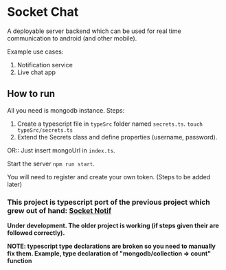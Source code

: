 # Socket Chat

A deployable server backend which can be used for real time communication to android (and other mobile).

Example use cases:
1. Notification service
2. Live chat app

## How to run

All you need is mongodb instance. Steps:
1. Create a typescript file in `typeSrc` folder named `secrets.ts`.  `touch typeSrc/secrets.ts`
2. Extend the Secrets class and define properties (username, password).

OR::  Just insert mongoUrl in `index.ts`.

Start the server `npm run start`.

You will need to register and create your own token. (Steps to be added later)

### This project is typescript port of the previous project which grew out of hand: [Socket Notif](https://github.com/zeerorg/Socket-Notif)

**Under development. The older project is working (if steps given their are followed correctly).**

**NOTE: typescript type declarations are broken so you need to manually fix them. Example, type declaration of "mongodb/collection => count" function**